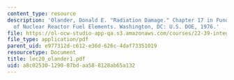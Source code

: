 ```yaml
---
content_type: resource
description: 'Olander, Donald E. "Radiation Damage." Chapter 17 in Fundamental Aspects
  of Nuclear Reactor Fuel Elements. Washington, DC: U.S. DOE, 1976.'
file: https://ol-ocw-studio-app-qa.s3.amazonaws.com/courses/22-39-integration-of-reactor-design-operations-and-safety-fall-2006/a8c02530129087bdaa588128ab65a132_lec20_olander1.pdf
file_type: application/pdf
parent_uid: e977312d-c612-e36d-626c-4daf73351019
resourcetype: Document
title: lec20_olander1.pdf
uid: a8c02530-1290-87bd-aa58-8128ab65a132
---
```

